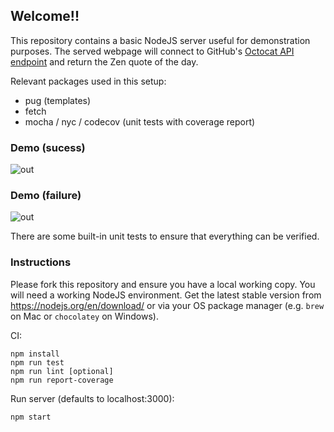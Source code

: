 ## Welcome!!

This repository contains a basic NodeJS server useful for demonstration purposes.
The served webpage will  connect to GitHub's [Octocat API endpoint](https://api.github.com/octocat) and return the Zen quote of the day.

Relevant packages used in this setup:

- pug (templates)
- fetch
- mocha / nyc / codecov (unit tests with coverage report)

### Demo (sucess)

![out](https://user-images.githubusercontent.com/1078545/57860397-bc7ff380-77ec-11e9-80f8-39e02ef3c035.gif)


### Demo (failure)

![out](https://user-images.githubusercontent.com/1078545/57860396-bc7ff380-77ec-11e9-8f55-83b879e667d2.gif)


There are some built-in unit tests to ensure that everything can be verified.

### Instructions

Please fork this repository and ensure you have a local working copy. You will need a working NodeJS environment. Get the latest stable version from https://nodejs.org/en/download/ or via your OS package manager (e.g. `brew` on Mac or `chocolatey` on Windows). 

CI:

```
npm install 
npm run test
npm run lint [optional]
npm run report-coverage

```

Run server (defaults to localhost:3000):

```
npm start
```


